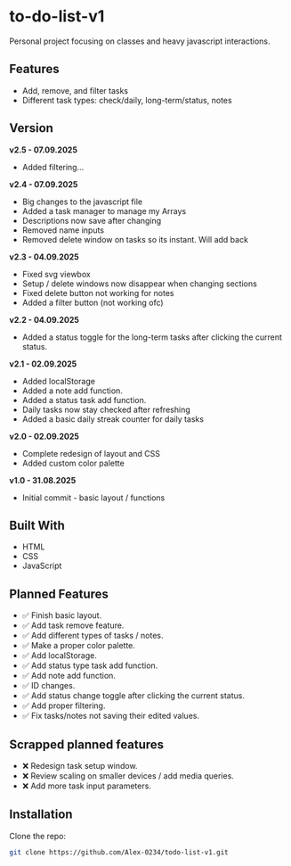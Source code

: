 # to-do-list-v1

Personal project focusing on classes and heavy javascript interactions.

## Features
- Add, remove, and filter tasks
- Different task types: check/daily, long-term/status, notes


## Version

**v2.5 - 07.09.2025**
- Added filtering...

**v2.4 - 07.09.2025**
- Big changes to the javascript file
- Added a task manager to manage my Arrays
- Descriptions now save after changing
- Removed name inputs
- Removed delete window on tasks so its instant. Will add back


**v2.3 - 04.09.2025**
- Fixed svg viewbox
- Setup / delete windows now disappear when changing sections
- Fixed delete button not working for notes
- Added a filter button (not working ofc)

**v2.2 - 04.09.2025**
- Added a status toggle for the long-term tasks after clicking the current status.

**v2.1 - 02.09.2025**
- Added localStorage
- Added a note add function.
- Added a status task add function.
- Daily tasks now stay checked after refreshing
- Added a basic daily streak counter for daily tasks

**v2.0 - 02.09.2025**
- Complete redesign of layout and CSS
- Added custom color palette

 **v1.0 - 31.08.2025**
- Initial commit - basic layout / functions

## Built With
- HTML
- CSS
- JavaScript 

## Planned Features
- ✅ Finish basic layout.
- ✅ Add task remove feature.
- ✅ Add different types of tasks / notes.
- ✅ Make a proper color palette.
- ✅ Add localStorage.
- ✅ Add status type task add function.
- ✅ Add note add function.
- ✅ ID changes.
- ✅ Add status change toggle after clicking the current status.
- ✅ Add proper filtering.
- ✅ Fix tasks/notes not saving their edited values.

## Scrapped planned features
- ❌ Redesign task setup window.
- ❌ Review scaling on smaller devices / add media queries.
- ❌ Add more task input parameters.

## Installation
Clone the repo:
```bash
git clone https://github.com/Alex-0234/todo-list-v1.git